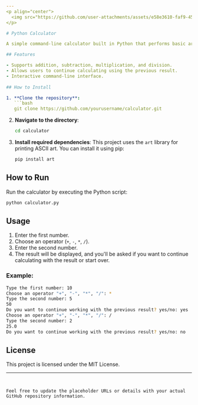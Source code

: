 ```yaml
---
<p align="center">
  <img src="https://github.com/user-attachments/assets/e58e3610-faf9-450d-a987-a2d8af833c1f" alt="Calculating Numbers GIF">
</p>

# Python Calculator

A simple command-line calculator built in Python that performs basic arithmetic operations like addition, subtraction, multiplication, and division.

## Features

- Supports addition, subtraction, multiplication, and division.
- Allows users to continue calculating using the previous result.
- Interactive command-line interface.
  
## How to Install

1. **Clone the repository**:
   ```bash
   git clone https://github.com/yourusername/calculator.git
   ```

2. **Navigate to the directory**:
   ```bash
   cd calculator
   ```

3. **Install required dependencies**:
   This project uses the `art` library for printing ASCII art. You can install it using pip:
   ```bash
   pip install art
   ```

## How to Run

Run the calculator by executing the Python script:

```bash
python calculator.py
```

## Usage

1. Enter the first number.
2. Choose an operator (`+`, `-`, `*`, `/`).
3. Enter the second number.
4. The result will be displayed, and you'll be asked if you want to continue calculating with the result or start over.
   
### Example:

```bash
Type the first number: 10
Choose an operator "+", "-", "*", "/": *
Type the second number: 5
50
Do you want to continue working with the previous result? yes/no: yes
Choose an operator "+", "-", "*", "/": /
Type the second number: 2
25.0
Do you want to continue working with the previous result? yes/no: no
```

## License

This project is licensed under the MIT License.

---
```


Feel free to update the placeholder URLs or details with your actual GitHub repository information.
